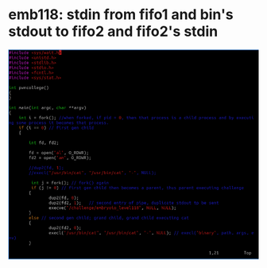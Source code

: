 # emb118: stdin from fifo1 and bin's stdout to fifo2 and fifo2's stdin

![](<../.gitbook/assets/image (2).png>)

